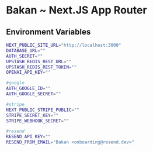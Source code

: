 # Bakan ~ Next.JS App Router

## Environment Variables

```bash
NEXT_PUBLIC_SITE_URL="http://localhost:3000"
DATABASE_URL=""
AUTH_SECRET=""
UPSTASH_REDIS_REST_URL=""
UPSTASH_REDIS_REST_TOKEN=""
OPENAI_API_KEY=""

#google
AUTH_GOOGLE_ID=""
AUTH_GOOGLE_SECRET=""

#stripe
NEXT_PUBLIC_STRIPE_PUBLIC=""
STRIPE_SECRET_KEY=""
STRIPE_WEBHOOK_SECRET=""

#resend
RESEND_API_KEY=""
RESEND_FROM_EMAIL="Bakan <onboarding@resend.dev>"
```
